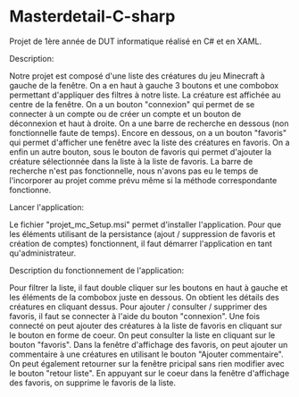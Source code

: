 # Masterdetail-C-sharp

Projet de 1ère année de DUT informatique réalisé en C# et en XAML.

Description:

Notre projet est composé d'une liste des créatures du jeu Minecraft à gauche de la fenêtre.
On a en haut à gauche 3 boutons et une combobox permettant d'appliquer des filtres à notre liste.
La créature est affichée au centre de la fenêtre.
On a un bouton "connexion" qui permet de se connecter à un compte ou de créer un compte et un bouton de déconnexion et haut à droite.
On a une barre de recherche en dessous (non fonctionnelle faute de temps).
Encore en dessous, on a un bouton "favoris" qui permet d'afficher une fenêtre avec la liste des créatures en favoris.
On a enfin un autre bouton, sous le bouton de favoris qui permet d'ajouter la créature sélectionnée dans la liste à la liste de favoris.
La barre de recherche n'est pas fonctionnelle, nous n'avons pas eu le temps de l'incorporer au projet comme prévu même si la méthode 
correspondante fonctionne.

Lancer l'application:

Le fichier "projet_mc_Setup.msi" permet d'installer l'application.
Pour que les éléments utilisant de la persistance (ajout / suppression de favoris et création de comptes) fonctionnent, il faut démarrer 
l'application en tant qu'administrateur.

Description du fonctionnement de l'application:

Pour filtrer la liste, il faut double cliquer sur les boutons en haut à gauche et les éléments de la combobox juste en dessous.
On obtient les détails des créatures en cliquant dessus.
Pour ajouter / consulter / supprimer des favoris, il faut se connecter à l'aide du bouton "connexion".
Une fois connecté on peut ajouter des créatures à la liste de favoris en cliquant sur le bouton en forme de coeur.
On peut consulter la liste en cliquant sur le bouton "favoris".
Dans la fenêtre d'affichage des favoris, on peut ajouter un commentaire à une créatures en utilisant le bouton "Ajouter commentaire".
On peut également retourner sur la fenêtre pricipal sans rien modifier avec le bouton "retour liste".
En appuyant sur le coeur dans la fenêtre d'affichage des favoris, on supprime le favoris de la liste.
